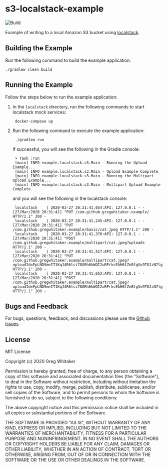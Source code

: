 # s3-localstack-example
![Build](https://github.com/gregwhitaker/s3-localstack-example/workflows/Build/badge.svg)

Example of writing to a local Amazon S3 bucket using [localstack](https://github.com/localstack/localstack).

## Building the Example
Run the following command to build the example application:

    ./gradlew clean build
    
## Running the Example
Follow the steps below to run the example application:

1. In the `localstack` directory, run the following commands to start localstack mock services:

        docker-compose up
        
2. Run the following command to execute the example application:

        ./gradlew run
        
    If successful, you will see the following in the Gradle console:

        > Task :run
        [main] INFO example.localstack.s3.Main - Running the Upload Example...
        [main] INFO example.localstack.s3.Main - Upload Example Complete
        [main] INFO example.localstack.s3.Main - Running the Multipart Upload Example...
        [main] INFO example.localstack.s3.Main - Multipart Upload Example Complete
        
    and you will see the following in the localstack console:
    
        localstack    | 2020-03-27 20:31:41,054:API: 127.0.0.1 - - [27/Mar/2020 20:31:41] "PUT /com.github.gregwhitaker.example/ HTTP/1.1" 200 -
        localstack    | 2020-03-27 20:31:41,245:API: 127.0.0.1 - - [27/Mar/2020 20:31:41] "PUT /com.github.gregwhitaker.example/basic/cat.jpeg HTTP/1.1" 200 -
        localstack    | 2020-03-27 20:31:41,370:API: 127.0.0.1 - - [27/Mar/2020 20:31:41] "POST /com.github.gregwhitaker.example/multipart/cat.jpeg?uploads HTTP/1.1" 200 -
        localstack    | 2020-03-27 20:31:41,517:API: 127.0.0.1 - - [27/Mar/2020 20:31:41] "PUT /com.github.gregwhitaker.example/multipart/cat.jpeg?uploadId=FpLND9meIT1KqJ4R6lsi78GRh6kWQI2uRPrkcEbH0tZnBfgVu9TOJzN7lg&partNumber=1 HTTP/1.1" 200 -
        localstack    | 2020-03-27 20:31:41,652:API: 127.0.0.1 - - [27/Mar/2020 20:31:41] "POST /com.github.gregwhitaker.example/multipart/cat.jpeg?uploadId=FpLND9meIT1KqJ4R6lsi78GRh6kWQI2uRPrkcEbH0tZnBfgVu9TOJzN7lg HTTP/1.1" 200 -

## Bugs and Feedback
For bugs, questions, feedback, and discussions please use the [Github Issues](https://github.com/gregwhitaker/s3-localstack-example/issues).

## License
MIT License

Copyright (c) 2020 Greg Whitaker

Permission is hereby granted, free of charge, to any person obtaining a copy
of this software and associated documentation files (the "Software"), to deal
in the Software without restriction, including without limitation the rights
to use, copy, modify, merge, publish, distribute, sublicense, and/or sell
copies of the Software, and to permit persons to whom the Software is
furnished to do so, subject to the following conditions:

The above copyright notice and this permission notice shall be included in all
copies or substantial portions of the Software.

THE SOFTWARE IS PROVIDED "AS IS", WITHOUT WARRANTY OF ANY KIND, EXPRESS OR
IMPLIED, INCLUDING BUT NOT LIMITED TO THE WARRANTIES OF MERCHANTABILITY,
FITNESS FOR A PARTICULAR PURPOSE AND NONINFRINGEMENT. IN NO EVENT SHALL THE
AUTHORS OR COPYRIGHT HOLDERS BE LIABLE FOR ANY CLAIM, DAMAGES OR OTHER
LIABILITY, WHETHER IN AN ACTION OF CONTRACT, TORT OR OTHERWISE, ARISING FROM,
OUT OF OR IN CONNECTION WITH THE SOFTWARE OR THE USE OR OTHER DEALINGS IN THE
SOFTWARE.
